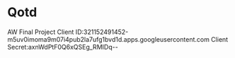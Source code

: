 # Qotd
AW Final Project
Client ID:321152491452-m5uv0imoma9m07i4pub2la7ufg1bvd1d.apps.googleusercontent.com
Client Secret:axnWdPtF0Q6xQSEg_RMIDq--
